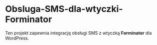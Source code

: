 # Obsluga-SMS-dla-wtyczki-Forminator
Ten projekt zapewnia integrację obsługi SMS z wtyczką **Forminator** dla WordPress.
